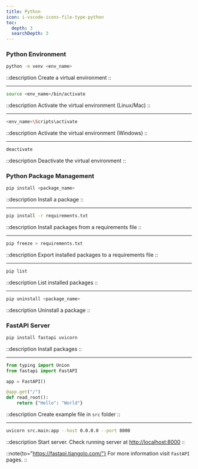 ```yaml
---
title: Python
icon: i-vscode-icons-file-type-python
toc:
  depth: 3
  searchDepth: 3
---
```


### Python Environment

```bash [Terminal]
python -m venv <env_name>
```

::description
Create a virtual environment
::

---

```bash [Terminal]
source <env_name>/bin/activate
```

::description
Activate the virtual environment (Linux/Mac)
::

---

```bash [Terminal]
<env_name>\Scripts\activate
```

::description
Activate the virtual environment (Windows)
::

---

```bash [Terminal]
deactivate
```

::description
Deactivate the virtual environment
::

### Python Package Management

```bash [Terminal]
pip install <package_name>
```

::description
Install a package
::

---

```bash [Terminal]
pip install -r requirements.txt
```

::description
Install packages from a requirements file
::

---

```bash [Terminal]
pip freeze > requirements.txt
```

::description
Export installed packages to a requirements file
::

---

```bash [Terminal]
pip list
```

::description
List installed packages
::

---

```bash [Terminal]
pip uninstall <package_name>
```

::description
Uninstall a package
::

### FastAPI Server

```bash [Terminal]
pip install fastapi uvicorn
```

::description
Install packages
::

---

```python [src/main.py]
from typing import Union
from fastapi import FastAPI

app = FastAPI()

@app.get("/")
def read_root():
    return {"Hello": "World"}
```

::description
Create example file in `src` folder
::

---

```bash [Terminal]
uvicorn src.main:app --host 0.0.0.0 --port 8000
```

::description
Start server. Check running server at [http://localhost:8000](http://localhost:8000)
::

::note{to="https://fastapi.tiangolo.com/"}
For more information visit `FastAPI` pages.
::
